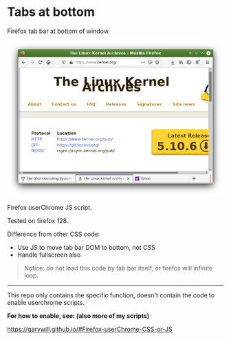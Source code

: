 # Tabs at bottom

Firefox tab bar at bottom of window.

![screenshot](Screenshot.png)

Firefox userChrome JS script.

Tested on firefox 128.

Difference from other CSS code:
- Use JS to move tab bar DOM to bottom, not CSS
- Handle fullscreen also

> Notice: do not load this code by tab bar itself, or firefox will infinite loop.

---------------------

This repo only contains the specific function, doesn't contain the code to enable userchrome scripts.

**For how to enable, see: (also more of my scripts)**

https://garywill.github.io/#Firefox-userChrome-CSS-or-JS

